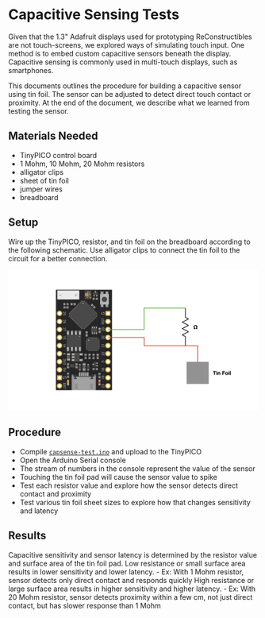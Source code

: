# Capacitive Sensing Tests

Given that the 1.3" Adafruit displays used for prototyping ReConstructibles are not touch-screens, we explored ways of simulating touch input.
One method is to embed custom capacitive sensors beneath the display.
Capacitive sensing is commonly used in multi-touch displays, such as smartphones.

This documents outlines the procedure for building a capacitive sensor using tin foil.
The sensor can be adjusted to detect direct touch contact or proximity.
At the end of the document, we describe what we learned from testing the sensor.

## Materials Needed

- TinyPICO control board
- 1 Mohm, 10 Mohm, 20 Mohm resistors
- alligator clips
- sheet of tin foil
- jumper wires
- breadboard

## Setup 

Wire up the TinyPICO, resistor, and tin foil on the breadboard according to the following schematic.
Use alligator clips to connect the tin foil to the circuit for a better connection.

![Capsense Test Schematic](./assets/capsense-test-schematic.jpeg)

## Procedure
- Compile [`capsense-test.ino`](./capsense-test/capsense-test.ino) and upload to the TinyPICO
- Open the Arduino Serial console
- The stream of numbers in the console represent the value of the sensor
- Touching the tin foil pad will cause the sensor value to spike
- Test each resistor value and explore how the sensor detects direct contact and proximity
- Test various tin foil sheet sizes to explore how that changes sensitivity and latency

## Results

Capacitive sensitivity and sensor latency is determined by the resistor value and surface area of the tin foil pad.
Low resistance or small surface area results in lower sensitivity and lower latency.
    - Ex: With 1 Mohm resistor, sensor detects only direct contact and responds quickly
High resistance or large surface area results in higher sensitivity and higher latency.
    - Ex: With 20 Mohm resistor, sensor detects proximity within a few cm, not just direct contact, but has slower response than 1 Mohm

